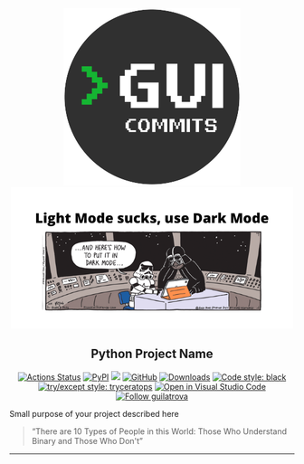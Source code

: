 <p align="center">
    <!-- 1. Update your logos, decide if you want light/dark variants -->
    <img src="./img/logo-dark.png#gh-dark-mode-only">
    <img src="./img/logo-light.png#gh-light-mode-only">
</p>

<!-- 2. Rename to your project -->
<h2 align="center">Python Project Name</h2>

<!-- 3. Replace/Add with your own username/repo -->
<p align="center">
  <!-- CI --><a href="https://github.com/guilatrova/tryceratops/actions"><img alt="Actions Status" src="https://github.com/guilatrova/tryceratops/workflows/CI/badge.svg"></a>
  <!-- PyPI --><a href="https://pypi.org/project/tryceratops/"><img alt="PyPI" src="https://img.shields.io/pypi/v/tryceratops"/></a>
  <!-- Supported Python versions --><img src="https://badgen.net/pypi/python/tryceratops" />
  <!-- Alternative Python versioning: <img alt="python version" src="https://img.shields.io/badge/python-3.9%20%7C%203.10-blue"> -->
  <!-- LICENSE --><a href="https://github.com/guilatrova/tryceratops/blob/main/LICENSE"><img alt="GitHub" src="https://img.shields.io/github/license/guilatrova/tryceratops"/></a>
  <!-- PyPI downloads --><a href="https://pepy.tech/project/tryceratops/"><img alt="Downloads" src="https://static.pepy.tech/personalized-badge/tryceratops?period=total&units=international_system&left_color=grey&right_color=blue&left_text=%F0%9F%A6%96%20Downloads"/></a>
  <!-- Formatting --><a href="https://github.com/psf/black"><img alt="Code style: black" src="https://img.shields.io/badge/code%20style-black-000000.svg"/></a>
  <!-- Tryceratops --><a href="https://github.com/guilatrova/tryceratops"><img alt="try/except style: tryceratops" src="https://img.shields.io/badge/try%2Fexcept%20style-tryceratops%20%F0%9F%A6%96%E2%9C%A8-black" /></a>
  <!-- Open in VSCode --><a href="https://open.vscode.dev/guilatrova/tryceratops"><img alt="Open in Visual Studio Code" src="https://open.vscode.dev/badges/open-in-vscode.svg"/></a>
  <!-- Follow handle --><a href="https://twitter.com/intent/user?screen_name=guilatrova"><img alt="Follow guilatrova" src="https://img.shields.io/twitter/follow/guilatrova?style=social"/></a>
</p>

<!-- 4. Give it a description -->
Small purpose of your project described here

<!-- 5. Any remark?  -->
> “There are 10 Types of People in this World: Those Who Understand Binary and Those Who Don't”

---

<!-- Add more content here -->
